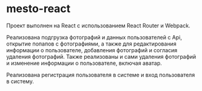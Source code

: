 # mesto-react
Проект выполнен на React c использованием React Router и Webpack.

Реализована подгрузка фотографий и данных пользователей с Api, открытие попапов с фотографиями, а также для редактирования информации о пользователе, добавления фотографий и согласия удаления фотографий. Также реализованы и сами удаления фотографий и изменение информации о пользователе, включая аватар.

Реализована регистрация пользователя в системе и вход пользователя в систему.